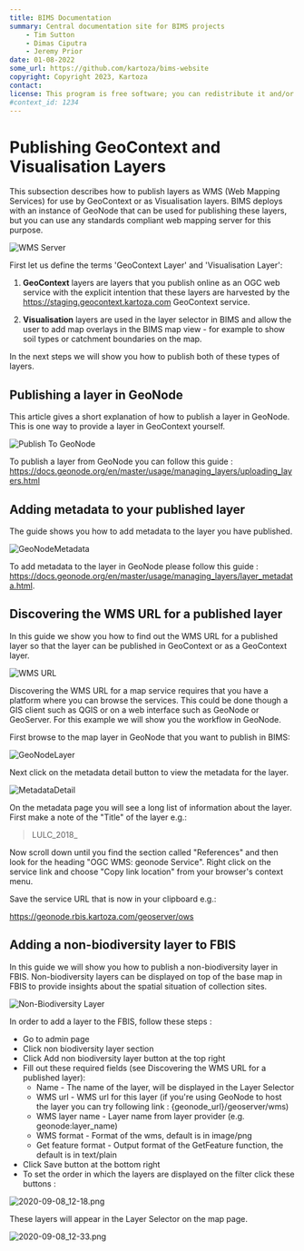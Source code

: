 ```yaml
---
title: BIMS Documentation
summary: Central documentation site for BIMS projects
    - Tim Sutton
    - Dimas Ciputra
    - Jeremy Prior
date: 01-08-2022
some_url: https://github.com/kartoza/bims-website
copyright: Copyright 2023, Kartoza
contact: 
license: This program is free software; you can redistribute it and/or modify it under the terms of the GNU Affero General Public License as published by the Free Software Foundation; either version 3 of the License, or (at your option) any later version.
#context_id: 1234
---
```


# Publishing GeoContext and Visualisation Layers

This subsection describes how to publish layers as WMS (Web Mapping Services) for use by GeoContext or as Visualisation layers. BIMS deploys with an instance of GeoNode that can be used for publishing these layers, but you can use any standards compliant web mapping server for this purpose.

![WMS Server](img/WMS_Server.width-800.png)

First let us define the terms 'GeoContext Layer' and 'Visualisation Layer':

1. **GeoContext** layers are layers that you publish online as an OGC web service with the explicit intention that these layers are harvested by the <https://staging.geocontext.kartoza.com> GeoContext service.

1. **Visualisation** layers are used in the layer selector in BIMS and allow the user to add map overlays in the BIMS map view - for example to show soil types or catchment boundaries on the map.

In the next steps we will show you how to publish both of these types of layers.

## Publishing a layer in GeoNode

This article gives a short explanation of how to publish a layer in GeoNode. This is one way to provide a layer in GeoContext yourself.

![Publish To GeoNode](img/PublishToGeoNode.width-800.png)

To publish a layer from GeoNode you can follow this guide : <https://docs.geonode.org/en/master/usage/managing_layers/uploading_layers.html>

## Adding metadata to your published layer

The guide shows you how to add metadata to the layer you have published.

![GeoNodeMetadata](img/GeoNodeMetadata.width-800.png)

To add metadata to the layer in GeoNode please follow this guide : <https://docs.geonode.org/en/master/usage/managing_layers/layer_metadata.html>.

## Discovering the WMS URL for a published layer

In this guide we show you how to find out the WMS URL for a published layer so that the layer can be published in GeoContext or as a GeoContext layer.

![WMS URL](img/GetWMSURL.width-800.png)

Discovering the WMS URL for a map service requires that you have a platform where you can browse the services. This could be done though a GIS client such as QGIS or on a web interface such as GeoNode or GeoServer. For this example we will show you the workflow in GeoNode.

First browse to the map layer in GeoNode that you want to publish in BIMS:

![GeoNodeLayer](img/GeoNodeLayer.width-800.png)

Next click on the metadata detail button to view the metadata for the layer.

![MetadataDetail](img/MetadataDetail.width-800.png)

On the metadata page you will see a long list of information about the layer. First make a note of the "Title" of the layer e.g.:

> LULC_2018_

Now scroll down until you find the section called "References" and then look for the heading "OGC WMS: geonode Service". Right click on the service link and choose "Copy link location" from your browser's context menu.

Save the service URL that is now in your clipboard e.g.:

<https://geonode.rbis.kartoza.com/geoserver/ows>

## Adding a non-biodiversity layer to FBIS

In this guide we will show you how to publish a non-biodiversity layer in FBIS. Non-biodiversity layers can be displayed on top of the base map in FBIS to provide insights about the spatial situation of collection sites.

![Non-Biodiversity Layer](img/NonBiodiversityLayer.width-800.png)

In order to add a layer to the FBIS, follow these steps :

* Go to admin page
* Click non biodiversity layer section
* Click Add non biodiversity layer button at the top right
* Fill out these required fields (see Discovering the WMS URL for a published layer):
  * Name - The name of the layer, will be displayed in the Layer Selector
  * WMS url - WMS url for this layer (if you're using GeoNode to host the layer you can try following link : {geonode_url}/geoserver/wms)
  * WMS layer name - Layer name from layer provider (e.g. geonode:layer_name)
  * WMS format - Format of the wms, default is in image/png
  * Get feature format - Output format of the GetFeature function, the default is in text/plain
* Click Save button at the bottom right
* To set the order in which the layers are displayed on the filter click these buttons :

![2020-09-08_12-18.png](img/2020-09-08_12-18.width-500.png)

These layers will appear in the Layer Selector on the map page.

![2020-09-08_12-33.png](img/2020-09-08_12-33.width-500.png)

